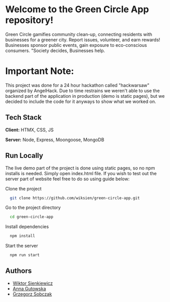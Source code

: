 # Welcome to the Green Circle App repository!

Green Circle gamifies community clean-up, connecting residents with businesses for a greener city. Report issues, volunteer, and earn rewards! Businesses sponsor public events, gain exposure to eco-conscious consumers. "Society decides, Businesses help.

# Important Note:

This project was done for a 24 hour hackathon called "hackwarsaw" organized by AngelHack. Due to time restrains we weren't able to use the backend part of the application in production (demo is static pages), but we decided to include the code for it anyways to show what we worked on.


## Tech Stack

**Client:** HTMX, CSS, JS

**Server:** Node, Express, Moongoose, MongoDB


## Run Locally

The live demo part of the project is done using static pages, so no npm installs is needed. Simply open index.html file. If you wish to test out the server part of website feel free to do so using guide below:

Clone the project

```bash
  git clone https://github.com/wiksien/green-circle-app.git
```

Go to the project directory

```bash
  cd green-circle-app
```

Install dependencies

```bash
  npm install
```

Start the server

```bash
  npm run start
```

## Authors

- [Wiktor Sienkiewicz](https://pl.linkedin.com/in/wiksien)
- [Anna Gutowska](https://www.linkedin.com/in/anna-katarzyna-gutowska/)
- [Grzegorz Sobczak](https://www.linkedin.com/in/grzegorz-sobczak-7028167a/)
